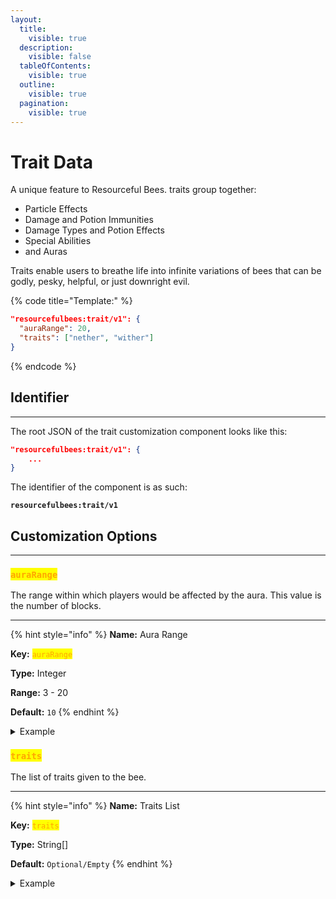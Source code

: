 ```yaml
---
layout:
  title:
    visible: true
  description:
    visible: false
  tableOfContents:
    visible: true
  outline:
    visible: true
  pagination:
    visible: true
---
```


# Trait Data

A unique feature to Resourceful Bees. traits group together:

* Particle Effects
* Damage and Potion Immunities
* Damage Types and Potion Effects
* Special Abilities
* and Auras

Traits enable users to breathe life into infinite variations of bees that can be godly, pesky, helpful, or just downright evil.

{% code title="Template:" %}
```json
"resourcefulbees:trait/v1": {
  "auraRange": 20,
  "traits": ["nether", "wither"]
}
```
{% endcode %}



## Identifier

***

The root JSON of the trait customization component looks like this:

```json
"resourcefulbees:trait/v1": {
    ...
}
```

The identifier of the component is as such:

<pre><code><strong>resourcefulbees:trait/v1
</strong></code></pre>



## Customization Options

***

### <mark style="color:orange;">`auraRange`</mark>

The range within which players would be affected by the aura. This value is the number of blocks.

***

{% hint style="info" %}
**Name:** Aura Range

**Key:** <mark style="color:orange;">`auraRange`</mark>

**Type:** Integer

**Range:** 3 - 20

**Default:** `10`
{% endhint %}

<details>

<summary>Example</summary>

```json
"resourcefulbees:trait/v1": {
  "auraRange": 20
}
```

</details>



### <mark style="color:orange;">`traits`</mark>

The list of traits given to the bee.

***

{% hint style="info" %}
**Name:** Traits List

**Key:** <mark style="color:orange;">`traits`</mark>

**Type:** String\[]

**Default:** `Optional/Empty`
{% endhint %}

<details>

<summary>Example</summary>

```json
"resourcefulbees:trait/v1": {
  "traits": ["nether", "wither"]
}
```

</details>

###
